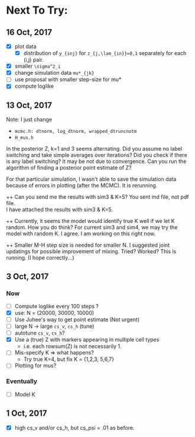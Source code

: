# Next To Try:

## 16 Oct, 2017

- [X] plot data
    - [X] distribution of `y_{inj}` for `z_{j,\lam_{in}}=0,1` separately for each (i,j) pair.
- [X] smaller `\sigma^2_i`
- [X] change simulation data `mu*_{jk}`
- [ ] use proposal with smaller step-size for mu*
- [X] compute loglike

## 13 Oct, 2017
Note: I just change 

- `mcmc.h: dtnorm, log_dtnorm, wrapped_dtruncnotm`
- `H_mus.h`

In the posterior Z, k=1 and 3 seems alternating.  Did you assume no label switching and take simple averages over iterations?  Did you check if there is any label switching?  It may be not due to convergence.  Can you run the algorithm of finding a posterior point estimate of Z?  

For that particular simulation, I wasn't able to save the simulation data because of errors in plotting (after the MCMC). It is rerunning. 

++ Can you send me the results with sim3 & K=5?  You sent md file, not pdf file.  
I have attached the results with sim3 & K=5.

++ Currently, it seems the model would identify true K well if we let K random.  How you do think?  For current sim3 and sim4, we may try the model with random K.
I agree. I am working on this right now.

++ Smaller M-H step size is needed for smaller N.  I suggested joint updatings for possible improvement of mixing.  Tried?  Worked?
This is  running. (I hope correctly...)

## 3 Oct, 2017

### Now 
- [ ] Compute loglike every 100 steps ?
- [X] use: N = (20000, 30000, 10000)
- [ ] Use Juhee's way to get point estimate (Not urgent)
- [ ] large N -> large `cs_v`, `cs_h` (tune)
- [ ] autotune `cs_v`, `cs_h`?
- [X] Use a (true) Z with markers appearing in multiple cell types
    - i.e. each rowsum(Z) is not necessarily 1.
- [ ] Mis-specify K => what happens? 
    - Try true K=4, but fix K = {1,2,3, 5,6,7}
- [ ] Plotting for mus?

### Eventually 
- [ ] Model K


## 1 Oct, 2017
- [x] high cs_v and/or cs_h, but cs_psi = .01 as before.
